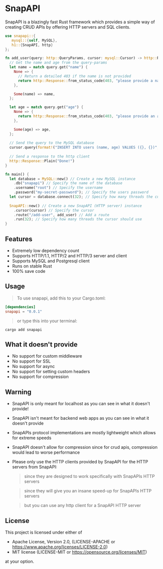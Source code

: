 # SnapAPI
SnapAPI is a blazingly fast Rust framework which provides a simple way of creating CRUD APIs by offering HTTP servers and SQL clients.

```rust
use snapapi::{
   mysql::{self, MySQL}, 
   h1::{SnapAPI, http}
};

fn add_user(query: http::QueryParams, cursor: mysql::Cursor) -> http::Response {
  // Get the name and age from the query-params 
  let name = match query.get("name") {
    None => {
      // Return a detailed 403 if the name is not provided
      return http::Response::from_status_code(403, "please provide a name");
    },

    Some(name) => name,
  };

  let age = match query.get("age") {
    None => {
      return http::Response::from_status_code(403, "please provide an age");
    },

    Some(age) => age,
  };
   
  // Send the query to the MySQL database
  cursor.query(format!("INSERT INTO users (name, age) VALUES ({}, {})", name, age));
   
  // Send a response to the http client 
  http::Response::Plain("Done!")
}

fn main() {
  let database = MySQL::new() // Create a new MySQL instance
    .db("snapapi") // Specify the name of the database
    .username("root") // Specify the username 
    .password("my-secret-password"); // Specify the users password
  let cursor = database.connect(32); // Specify how many threads the cursor should use
   
  SnapAPI::new() // Create a new SnapAPI (HTTP server) instance
    .cursor(cursor) // Specify the cursor
    .route("/add-user", add_user) // Add a route
    .run(32); // Specify how many threads the cursor should use 
}
```

## Features
- Extremely low dependency count
- Supports HTTP/1.1, HTTP/2 and HTTP/3 server and client
- Supports MySQL and Postgresql client
- Runs on stable Rust
- 100% save code

## Usage
> To use snapapi, add this to your Cargo.toml:
```toml
[dependencies]
snapapi = "0.0.1"
```
> or type this into your terminal:
```text
cargo add snapapi
```

## What it doesn't provide
- No support for custom middleware
- No support for SSL 
- No support for async
- No support for setting custom headers
- No support for compression 

## Warning
- SnapAPI is only meant for localhost as you can see in what it doesn't provide!
- SnapAPI isn't meant for backend web apps as you can see in what it doesn't provide
- SnapAPIs protocol implementations are mostly lightweight which allows for extreme speeds
- SnapAPI doesn't allow for compression since for crud apis, compression would lead to worse performance 
- Please only use the HTTP clients provided by SnapAPI for the HTTP servers from SnapAPI:
  > since they are designed to work specifically with SnapAPIs HTTP servers 

  > since they will give you an insane speed-up for SnapAPIs HTTP servers

  > but you can use any http client for a SnapAPI HTTP server

## License
This project is licensed under either of

- Apache License, Version 2.0, (LICENSE-APACHE or https://www.apache.org/licenses/LICENSE-2.0)
- MIT license (LICENSE-MIT or https://opensource.org/licenses/MIT)

at your option.
